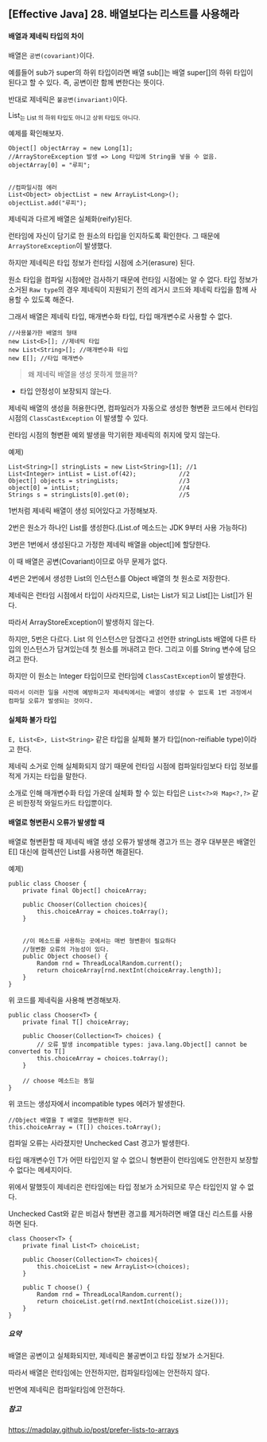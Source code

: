 ## [Effective Java] 28. 배열보다는 리스트를 사용해라



#### 배열과 제네릭 타입의 차이

배열은 `공변(covariant)`이다. 

예를들어 sub가 super의 하위 타입이라면 배열 sub[]는 배열 super[]의 하위 타입이 된다고 할 수 있다. 즉, 공변이란 함께 변한다는 뜻이다.



반대로 제네릭은 `불공변(invariant)`이다.

List<sub>는 List<Super> 의 하위 타입도 아니고 상위 타입도 아니다.



예제를 확인해보자.

```
Object[] objectArray = new Long[1];
//ArrayStoreException 발생 => Long 타입에 String을 넣을 수 없음.
objectArray[0] = "루피";


//컴파일시점 에러
List<Object> objectList = new ArrayList<Long>();
objectList.add("루피");
```



제네릭과 다르게 배열은 실체화(reify)된다.

런타임에 자신이 담기로 한 원소의 타입을 인지하도록 확인한다. 그 때문에 `ArrayStoreException`이 발생했다.



하지만 제네릭은 타입 정보가 런타임 시점에 소거(erasure) 된다. 

원소 타입을 컴파일 시점에만 검사하기 때문에 런타임 시점에는 알 수 없다. 타입 정보가 소거된 `Raw type`의 경우 제네릭이 지원되기 전의 레거시 코드와 제네릭 타입을 함께 사용할 수 있도록 해준다.



그래서 배열은 제네릭 타입, 매개변수화 타입, 타입 매개변수로 사용할 수 없다.

```
//사용불가한 배열의 형태
new List<E>[]; //제네릭 타입
new List<String>[]; //매개변수화 타입
new E[]; //타입 매개변수
```



> 왜 제네릭 배열을 생성 못하게 했을까?

- 타입 안정성이 보장되지 않는다.



제네릭 배열의 생성을 허용한다면, 컴파일러가 자동으로 생성한 형변환 코드에서 런타임 시점의 `ClassCastException` 이 발생할 수 있다.

런타임 시점의 형변환 예외 발생을 막기위한 제네릭의 취지에 맞지 않는다.



예제)

```
List<String>[] stringLists = new List<String>[1]; //1
List<Integer> intList = List.of(42);			//2
Object[] objects = stringLists;					//3
object[0] = intList;							//4
Strings s = stringLists[0].get(0);				//5
```

1번처럼 제네릭 배열이 생성 되어있다고 가정해보자.



2번은 원소가 하나인 List를 생성한다.(List.of 메소드는 JDK 9부터 사용 가능하다)



3번은 1번에서 생성된다고 가정한 제네릭 배열을 object[]에 할당한다.

이 때 배열은 공변(Covariant)이므로 아무 문제가 없다.



4번은 2번에서 생성한 List<Integer>의 인스턴스를 Object 배열의 첫 원소로 저장한다.

제네릭은 런타임 시점에서 타입이 사라지므로, List<Integer>는 List가 되고 List<Integer>[]는 List[]가 된다.

따라서 ArrayStoreException이 발생하지 않는다.



하지만, 5번은 다르다. List<String> 의 인스턴스만 담겠다고 선언한 stringLists 배열에 다른 타입의 인스턴스가 담겨있는데 첫 원소를 꺼내려고 한다. 그리고 이를 String 변수에 담으려고 한다.

하지만 이 원소는 Integer 타입이므로 런타임에 `ClassCastException`이 발생한다.



`따라서 이러한 일을 사전에 예방하고자 제네릭에서는 배열이 생성할 수 없도록 1번 과정에서 컴파일 오류가 발생되는 것이다.`



#### 실체화 불가 타입

`E, List<E>, List<String>` 같은 타입을 실체화 불가 타입(non-reifiable type)이라고 한다.

제네릭 소거로 인해 실체화되지 않기 때문에 런타임 시점에 컴파일타임보다 타입 정보를 적게 가지는 타입을 말한다.

소개로 인해 매개변수화 타입 가운데 실체화 할 수 있는 타입은 `List<?>와 Map<?,?>` 같은 비한정적 와일드카드 타입뿐이다.



#### 배열로 형변환시 오류가 발생할 때

배열로 형변환할 때 제네릭 배열 생성 오류가 발생해 경고가 뜨는 경우 대부분은 배열인 E[] 대신에 컬렉션인 List<E>를 사용하면 해결된다.

예제)

```
public class Chooser {
	private final Object[] choiceArray;
	
	public Chooser(Collection choices){
		this.choiceArray = choices.toArray();
	}
	
	
	//이 메소드를 사용하는 곳에서는 매번 형변환이 필요하다
	//형변환 오류의 가능성이 있다.
	public Object choose() {
		Random rnd = ThreadLocalRandom.current();
		return choiceArray[rnd.nextInt(choiceArray.length)];
	}
}
```



위 코드를 제네릭을 사용해 변경해보자.

```
public class Chooser<T> {
    private final T[] choiceArray;

    public Chooser(Collection<T> choices) {
        // 오류 발생 incompatible types: java.lang.Object[] cannot be converted to T[]
        this.choiceArray = choices.toArray();
    }

    // choose 메소드는 동일
}
```



위 코드는 생성자에서 incompatible types 에러가 발생한다.

```
//Object 배열을 T 배열로 형변환하면 된다.
this.choiceArray = (T[]) choices.toArray();
```



컴파일 오류는 사라졌지만 Unchecked Cast 경고가 발생한다.

타입 매개변수인 T가 어떤 타입인지 알 수 없으니 형변환이 런타임에도 안전한지 보장할 수 없다는 메세지이다.

위에서 말했듯이 제네리은 런타임에는 타입 정보가 소거되므로 무슨 타입인지 알 수 없다.

Unchecked Cast와 같은 비검사 형변환 경고를 제거하려면 배열 대신 리스트를 사용하면 된다.



```
class Chooser<T> {
	private final List<T> choiceList;
	
	public Chooser(Collection<T> choices){
		this.choiceList = new ArrayList<>(choices);
	}
	
	public T choose() {
		Random rnd = ThreadLocalRandom.current();
		return choiceList.get(rnd.nextInt(choiceList.size()));
	}
}
```



##### 요약

배열은 공변이고 실체화되지만, 제네릭은 불공변이고 타입 정보가 소거된다.

따라서 배열은 런타임에는 안전하지만, 컴파일타임에는 안전하지 않다.

반면에 제네릭은 컴파일타임에 안전하다.



##### 참고

https://madplay.github.io/post/prefer-lists-to-arrays